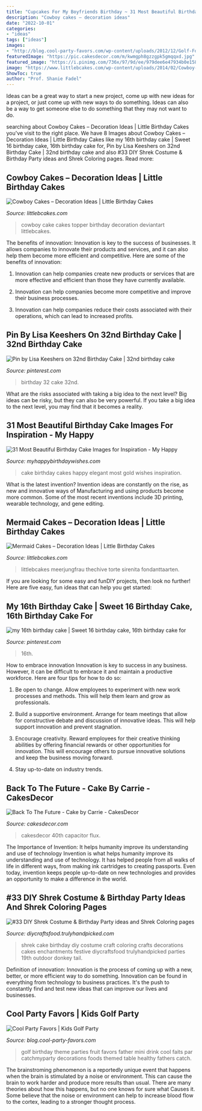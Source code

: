 ```yaml
---
title: "Cupcakes For My Boyfriends Birthday ~ 31 Most Beautiful Birthday Cake Images For Inspiration"
description: "Cowboy cakes – decoration ideas"
date: "2022-10-01"
categories:
- "ideas"
tags: ["ideas"]
images:
- "http://blog.cool-party-favors.com/wp-content/uploads/2012/12/Golf-Food-Ideas.jpg"
featuredImage: "https://pic.cakesdecor.com/m/kwmgph8gzzgpk5gmqqxd.jpg"
featured_image: "https://i.pinimg.com/736x/97/9d/ee/979dee6e47934b0e158bd142e371e05b.jpg"
image: "https://www.littlebcakes.com/wp-content/uploads/2014/02/Cowboy-Cake-Ideas.jpg"
ShowToc: true
author: "Prof. Shanie Fadel"
---
```



Ideas can be a great way to start a new project, come up with new ideas for a project, or just come up with new ways to do something. Ideas can also be a way to get someone else to do something that they may not want to do.

	

		
searching about Cowboy Cakes – Decoration Ideas | Little Birthday Cakes you've visit to the right place. We have 8 Images about Cowboy Cakes – Decoration Ideas | Little Birthday Cakes like my 16th birthday cake | Sweet 16 birthday cake, 16th birthday cake for, Pin by Lisa Keeshers on 32nd Birthday Cake | 32nd birthday cake and also #33 DIY Shrek Costume &amp; Birthday Party ideas and Shrek Coloring pages. Read more:
		
    
## Cowboy Cakes – Decoration Ideas | Little Birthday Cakes

<img loading=lazy src="https://www.littlebcakes.com/wp-content/uploads/2014/02/Cowboy-Cake-Ideas.jpg" onerror="this.onerror=null;this.src='https://tse1.mm.bing.net/th?id=OIP.SwowEiBcfxsJ414qzpoUcQHaJ4&amp;pid=15.1';" alt="Cowboy Cakes – Decoration Ideas | Little Birthday Cakes">

_Source: littlebcakes.com_

>cowboy cake cakes topper birthday decoration deviantart littlebcakes. 

	

The benefits of innovation:
Innovation is key to the success of businesses. It allows companies to innovate their products and services, and it can also help them become more efficient and competitive. Here are some of the benefits of innovation:
1. Innovation can help companies create new products or services that are more effective and efficient than those they have currently available.

2. Innovation can help companies become more competitive and improve their business processes.

3. Innovation can help companies reduce their costs associated with their operations, which can lead to increased profits.

    
## Pin By Lisa Keeshers On 32nd Birthday Cake | 32nd Birthday Cake

<img loading=lazy src="https://i.pinimg.com/736x/97/9d/ee/979dee6e47934b0e158bd142e371e05b.jpg" onerror="this.onerror=null;this.src='https://tse1.mm.bing.net/th?id=OIP.0cjY5-eDVUn-rlrz8QVbDAHaNK&amp;pid=15.1';" alt="Pin by Lisa Keeshers on 32nd Birthday Cake | 32nd birthday cake">

_Source: pinterest.com_

>birthday 32 cake 32nd. 

	

What are the risks associated with taking a big idea to the next level?
Big ideas can be risky, but they can also be very powerful. If you take a big idea to the next level, you may find that it becomes a reality.

    
## 31 Most Beautiful Birthday Cake Images For Inspiration - My Happy

<img loading=lazy src="https://www.myhappybirthdaywishes.com/wp-content/uploads/2016/01/black-and-off-white-birthday-cake-images.jpg" onerror="this.onerror=null;this.src='https://tse1.mm.bing.net/th?id=OIP.3MiRqvyBhFh4d1GYt2ScXwHaLx&amp;pid=15.1';" alt="31 Most Beautiful Birthday Cake Images for Inspiration - My Happy">

_Source: myhappybirthdaywishes.com_

>cake birthday cakes happy elegant most gold wishes inspiration. 

	

What is the latest invention?
Invention ideas are constantly on the rise, as new and innovative ways of Manufacturing and using products become more common. Some of the most recent inventions include 3D printing, wearable technology, and gene editing.

    
## Mermaid Cakes – Decoration Ideas | Little Birthday Cakes

<img loading=lazy src="https://www.littlebcakes.com/wp-content/uploads/2013/08/Mermaid-Cakes.jpg" onerror="this.onerror=null;this.src='https://tse2.mm.bing.net/th?id=OIP.Q0oSX9LkHlPj5b2IiLa0FwHaNI&amp;pid=15.1';" alt="Mermaid Cakes – Decoration Ideas | Little Birthday Cakes">

_Source: littlebcakes.com_

>littlebcakes meerjungfrau thechive torte sirenita fondanttaarten. 

	

If you are looking for some easy and funDIY projects, then look no further! Here are five easy, fun ideas that can help you get started: 

    
## My 16th Birthday Cake | Sweet 16 Birthday Cake, 16th Birthday Cake For

<img loading=lazy src="https://i.pinimg.com/736x/73/78/fd/7378fd0fc5d85d62959ef46a0eb95b5c.jpg" onerror="this.onerror=null;this.src='https://tse2.mm.bing.net/th?id=OIP.HMOInBZyI7VewpKx8Xfq3gHaPP&amp;pid=15.1';" alt="my 16th birthday cake | Sweet 16 birthday cake, 16th birthday cake for">

_Source: pinterest.com_

>16th. 

	

How to embrace innovation
Innovation is key to success in any business. However, it can be difficult to embrace it and maintain a productive workforce. Here are four tips for how to do so:
1) Be open to change. Allow employees to experiment with new work processes and methods. This will help them learn and grow as professionals.

2) Build a supportive environment. Arrange for team meetings that allow for constructive debate and discussion of innovative ideas. This will help support innovation and prevent stagnation.

3) Encourage creativity. Reward employees for their creative thinking abilities by offering financial rewards or other opportunities for innovation. This will encourage others to pursue innovative solutions and keep the business moving forward.

4) Stay up-to-date on industry trends.

    
## Back To The Future - Cake By Carrie - CakesDecor

<img loading=lazy src="https://pic.cakesdecor.com/m/kwmgph8gzzgpk5gmqqxd.jpg" onerror="this.onerror=null;this.src='https://tse1.mm.bing.net/th?id=OIP.MaUSDbVe6hb1p9BWgOWpdQHaI0&amp;pid=15.1';" alt="Back To The Future - Cake by Carrie - CakesDecor">

_Source: cakesdecor.com_

>cakesdecor 40th capacitor flux. 

	

The Importance of Invention: It helps humanity improve its understanding and use of technology
Invention is what helps humanity improve its understanding and use of technology. It has helped people from all walks of life in different ways, from making ink cartridges to creating passports. Even today, invention keeps people up-to-date on new technologies and provides an opportunity to make a difference in the world.

    
## #33 DIY Shrek Costume &amp; Birthday Party Ideas And Shrek Coloring Pages

<img loading=lazy src="https://diycraftsfood.trulyhandpicked.com/wp-content/uploads/2016/07/Shrek-Party-Idea_ce.jpg" onerror="this.onerror=null;this.src='https://tse4.mm.bing.net/th?id=OIP.faPV56EicJDY4u4JxAbqfgHaJ3&amp;pid=15.1';" alt="#33 DIY Shrek Costume &amp; Birthday Party ideas and Shrek Coloring pages">

_Source: diycraftsfood.trulyhandpicked.com_

>shrek cake birthday diy costume craft coloring crafts decorations cakes enchantments festive diycraftsfood trulyhandpicked parties 19th outdoor donkey tail. 

	

Definition of innovation:
Innovation is the process of coming up with a new, better, or more efficient way to do something. Innovation can be found in everything from technology to business practices. It's the push to constantly find and test new ideas that can improve our lives and businesses.

    
## Cool Party Favors | Kids Golf Party

<img loading=lazy src="http://blog.cool-party-favors.com/wp-content/uploads/2012/12/Golf-Food-Ideas.jpg" onerror="this.onerror=null;this.src='https://tse4.mm.bing.net/th?id=OIP.4UvlAkXHQUdd1eKII6mCBgHaLL&amp;pid=15.1';" alt="Cool Party Favors | Kids Golf Party">

_Source: blog.cool-party-favors.com_

>golf birthday theme parties fruit favors father mini drink cool faits par catchmyparty decorations foods themed table healthy fathers catch. 

	

The brainstroming phenomenon is a reportedly unique event that happens when the brain is stimulated by a noise or environment. This can cause the brain to work harder and produce more results than usual. There are many theories about how this happens, but no one knows for sure what Causes it. Some believe that the noise or environment can help to increase blood flow to the cortex, leading to a stronger thought process.

